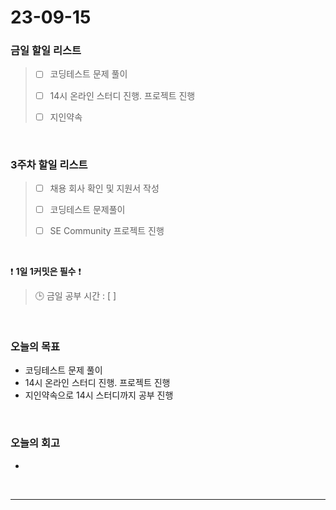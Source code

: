 # 23-09-15
### 금일 할일 리스트
> - [ ]  코딩테스트 문제 풀이
>
> - [ ]  14시 온라인 스터디 진행. 프로젝트 진행
>
> - [ ]  지인약속


<br/>

### 3주차 할일 리스트  
> - [ ]  채용 회사 확인 및 지원서 작성
>
> - [ ]  코딩테스트 문제풀이
>
> - [ ]  SE Community 프로젝트 진행

<br/>

❗ **1일 1커밋은 필수** ❗
> 🕒 금일 공부 시간 : [  ]
  
<br/>

### 오늘의 목표
- 코딩테스트 문제 풀이
- 14시 온라인 스터디 진행. 프로젝트 진행
- 지인약속으로 14시 스터디까지 공부 진행

<br>

### 오늘의 회고
- 


<br/>

------------  
